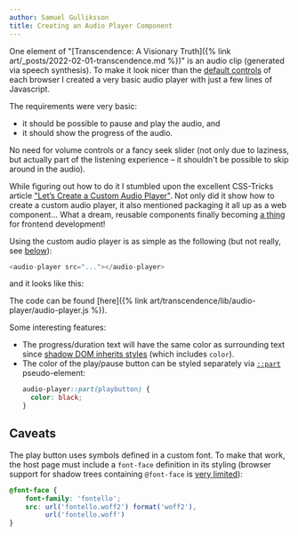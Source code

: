 ```yaml
---
author: Samuel Gulliksson
title: Creating an Audio Player Component
---
```


One element of
"[Transcendence: A Visionary Truth]({% link art/_posts/2022-02-01-transcendence.md %})"
is an audio clip (generated via speech synthesis).
To make it look nicer than the
[default controls](https://developer.mozilla.org/en-US/docs/Web/HTML/Element/audio)
of each browser I created a very basic audio player with just a few lines of Javascript.

The requirements were very basic:
* it should be possible to pause and play the audio, and
* it should show the progress of the audio.

No need for volume controls or a fancy seek slider
(not only due to laziness, but actually part of the listening experience – it shouldn't be possible to skip around in the audio).

While figuring out how to do it I stumbled upon the excellent CSS-Tricks article
["Let’s Create a Custom Audio Player"](https://css-tricks.com/lets-create-a-custom-audio-player/).
Not only did it show how to create a custom audio player,
it also mentioned packaging it all up as a web component...
What a dream, reusable components finally becoming
[a thing](https://developer.mozilla.org/en-US/docs/Web/Web_Components)
for frontend development!

Using the custom audio player is as simple as the following (but not really, see [below](#caveats)):
```js
<audio-player src="..."></audio-player>
```

and it looks like this:

<audio-player src="https://www.soundboard.com/mediafiles/mz/Mzg1ODMxNTIzMzg1ODM3_JzthsfvUY24.MP3"></audio-player>

The code can be found [here]({% link art/transcendence/lib/audio-player/audio-player.js %}).

Some interesting features:
* The progress/duration text will have the same color as surrounding text since
  [shadow DOM inherits styles](https://open-wc.org/guides/knowledge/styling/styles-piercing-shadow-dom/#styling-styles-piercing-shadow-dom) (which includes `color`).
* The color of the play/pause button can be styled separately via
  [`::part`](https://developer.mozilla.org/en-US/docs/Web/CSS/::part) pseudo-element:
  ```css
  audio-player::part(playbutton) {
    color: black;
  }
  ```

## Caveats
The play button uses symbols defined in a custom font.
To make that work, the host page must include a `font-face` definition in its styling
(browser support for shadow trees containing `@font-face` is [very limited](https://wiki.csswg.org/spec/css-scoping)):
```css
@font-face {
    font-family: 'fontello';
    src: url('fontello.woff2') format('woff2'),
         url('fontello.woff')
}
```


<style>
@font-face {
    font-family: 'fontello';
    src: url('{% link art/transcendence/lib/icons/font/fontello.woff2 %}?48840635 %}') format('woff2'),
         url('{% link art/transcendence/lib/icons/font/fontello.woff %}?48840635 %}')
}

audio-player::part(playbutton) {
  color: black;
}
</style>

<script type="module" src="{% link art/transcendence/lib/audio-player/audio-player.js %}"></script>
